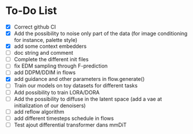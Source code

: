 # To-Do List

- [x] Correct github CI
- [x] Add the possibility to noise only part of the data (for image conditioning for instance, palette style)
- [x] add some context embedders
- [ ] doc string and comment
- [ ] Complete the different init files
- [ ] fix EDM sampling through F-prediction
- [ ] add DDPM/DDIM in flows
- [x] add guidance and other parameters in flow.generate()
- [ ] Train our models on toy datasets for different tasks 
- [ ] Add possibility to train LORA/DORA
- [ ] Add the possibility to diffuse in the latent space (add a vae at initialization of our denoisers)
- [ ] add reflow algorithm
- [ ] add different timesteps schedule in flows
- [ ] Test ajout differential transformer dans mmDiT